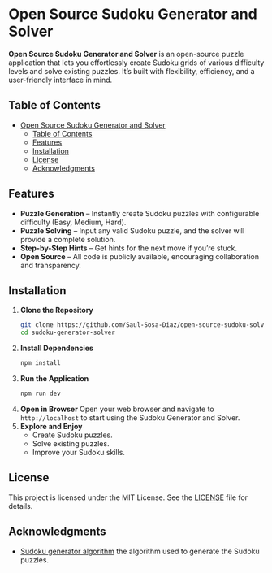 # Open Source Sudoku Generator and Solver

**Open Source Sudoku Generator and Solver** is an open-source puzzle application that lets you effortlessly create Sudoku grids of various difficulty levels and solve existing puzzles. It’s built with flexibility, efficiency, and a user-friendly interface in mind.

## Table of Contents

- [Open Source Sudoku Generator and Solver](#open-source-sudoku-generator-and-solver)
  - [Table of Contents](#table-of-contents)
  - [Features](#features)
  - [Installation](#installation)
  - [License](#license)
  - [Acknowledgments](#acknowledgments)

## Features

- **Puzzle Generation** – Instantly create Sudoku puzzles with configurable difficulty (Easy, Medium, Hard).
- **Puzzle Solving** – Input any valid Sudoku puzzle, and the solver will provide a complete solution.
- **Step-by-Step Hints** – Get hints for the next move if you’re stuck.
- **Open Source** – All code is publicly available, encouraging collaboration and transparency.

## Installation

1. **Clone the Repository**
   ```bash
   git clone https://github.com/Saul-Sosa-Diaz/open-source-sudoku-solver.git
   cd sudoku-generator-solver
   ```
2. **Install Dependencies**
    ```bash
    npm install
    ```
3. **Run the Application**
   ```bash
   npm run dev
   ```
4. **Open in Browser**
   Open your web browser and navigate to `http://localhost` to start using the Sudoku Generator and Solver.
5. **Explore and Enjoy**
    - Create Sudoku puzzles.
    - Solve existing puzzles.
    - Improve your Sudoku skills.

## License
This project is licensed under the MIT License. See the [LICENSE](LICENSE) file for details.

## Acknowledgments
- [Sudoku generator algorithm](https://www.101computing.net/sudoku-generator-algorithm/) the algorithm used to generate the Sudoku puzzles.
 